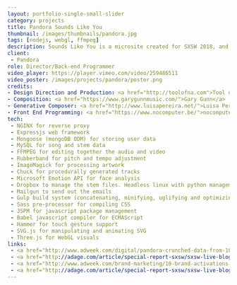 ```yaml
---
layout: portfolio-single-small-slider
category: projects
title: Pandora Sounds Like You
thumbnail: /images/thumbnails/pandora.jpg
tags: [nodejs, webgl, ffmpeg]
description: Sounds Like You is a microsite created for SXSW 2018, and the first project wherein Pandora let an outside company use data from the Music Genome Project. When users visit the beautifully-designed site, we use the qualities of their favorite songs (determined with a series of song choices) to compose a unique, custon song for them, which they can listen to almost immediately, and/or have emailed to themselves so that they can post it on social media.
client: 
 - Pandora
role: Director/Back-end Programmer
video_player: https://player.vimeo.com/video/259486511
video_poster: /images/projects/pandora/poster.png
credits:
- Design Direction and Production: <a href="http://toolofna.com">Tool of NA</a>
- Composition: <a href="https://www.garygunnmusic.com/">Gary Gunn</a>
- Generative Composer: <a href="http://www.luisapereira.net/">Luisa Periera</a>
- Front End Programming: <a href="https://www.nocomputer.be/">nocomputer</a>
tech: 
 - NGINX for reverse proxy 
 - Expressjs web framework 
 - Mongoose (mongoDB ODM) for storing user data
 - MySQL for song and stem data
 - FFMPEG for editing together the audio and video
 - Rubberband for pitch and tempo adjustment
 - ImageMagick for processing artwork
 - Chuck for procedurally generated tracks
 - Microsoft Emotion API for face analysis
 - Dropbox to manage the stem files. Headless linux with python management script
 - Mailgun to send out the emails
 - Gulp build system (concatenating, minifying, uglifying and optimizing assets)
 - Sass pre-processor for compiling CSS
 - JSPM for javascript package management
 - Babel javascript compiler for ECMAScript
 - Hammer for touch gesture support
 - SVG.js for manipulating and animating SVG
 - Three.js for WebGL visuals
links:
 - <a href="http://www.adweek.com/digital/pandora-crunched-data-from-10000-songs-to-create-personalized-audio-clips/">Pandora Crunched Data From 10,000 Songs to Create Personalized Audio Clips</a>
 - <a href="http://adage.com/article/special-report-sxsw/sxsw-live-blog-rapping-interactive/312736/">SXSW LIVE BLOG, DAYS-ARE-BLURRING EDITION: HEAR THE SONG PANDORA JUST WROTE FOR US</a>
 - <a href="http://www.adweek.com/brand-marketing/10-brand-activations-that-werent-to-be-missed-at-this-years-sxsw/?utm_campaign=nl_4&utm_source=sailthru&utm_medium=email&utm_term=AWK_NewDaily&s_id=5a74d306be0611a0078b45c9">10 Brand Activations That Weren’t to Be Missed at This Year’s SXSW</a>
 - <a href="http://adage.com/article/special-report-sxsw/sxsw-live-blog-rapping-interactive/312736/">SXSW LIVE BLOG, DAYS-ARE-BLURRING EDITION: HEAR THE SONG PANDORA JUST WROTE FOR US</a>
---
```

